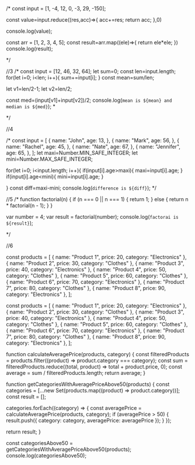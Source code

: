 /* const input = [1, -4, 12, 0, -3, 29, -150];

const value=input.reduce((res,acc)=>{
 acc+=res;
 return acc;
},0)

console.log(value);



const arr = [1, 2, 3, 4, 5];
const result=arr.map((ele)=>{
 return ele*ele;
})
console.log(result);

 */

//3
/* const input = [12, 46, 32, 64];
let sum=0;
const len=input.length;
for(let i=0; i<len; i++){
 sum+=input[i];
}
const mean=sum/len;

let v1=len/2-1;
let v2=len/2;

const med=(input[v1]+input[v2])/2;
console.log(`mean is ${mean} and median is ${med}`); *

 */

//4

/* const input = [
 {
   name: "John",
   age: 13,
 },
 {
   name: "Mark",
   age: 56,
 },
 {
   name: "Rachel",
   age: 45,
 },
 {
   name: "Nate",
   age: 67,
 },
 {
   name: "Jennifer",
   age: 65,
 },
];
let maxi=Number.MIN_SAFE_INTEGER;
let mini=Number.MAX_SAFE_INTEGER;

for(let i=0; i<input.length; i++){
if(input[i].age>maxi){
 maxi=input[i].age;
}
if(input[i].age<mini){
mini=input[i].age;
}

}
const diff=maxi-mini;
console.log(`difference is ${diff}`); */

//5
/* 
function factorial(n) {
  if (n === 0 || n === 1) {
    return 1;
  } else {
    return n * factorial(n - 1);
  }
}

var number = 4;
var result = factorial(number);
console.log(`factorai is ${result}`);


 */
 
 //6
 
 
 const products = [
  { name: "Product 1", price: 20, category: "Electronics" },
  { name: "Product 2", price: 30, category: "Clothes" },
  { name: "Product 3", price: 40, category: "Electronics" },
  { name: "Product 4", price: 50, category: "Clothes" },
  { name: "Product 5", price: 60, category: "Clothes" },
  { name: "Product 6", price: 70, category: "Electronics" },
  { name: "Product 7", price: 80, category: "Clothes" },
  { name: "Product 8", price: 90, category: "Electronics" },
];

const products = [
  { name: "Product 1", price: 20, category: "Electronics" },
  { name: "Product 2", price: 30, category: "Clothes" },
  { name: "Product 3", price: 40, category: "Electronics" },
  { name: "Product 4", price: 50, category: "Clothes" },
  { name: "Product 5", price: 60, category: "Clothes" },
  { name: "Product 6", price: 70, category: "Electronics" },
  { name: "Product 7", price: 80, category: "Clothes" },
  { name: "Product 8", price: 90, category: "Electronics" },
];

function calculateAveragePrice(products, category) {
  const filteredProducts = products.filter((product) => product.category === category);
  const sum = filteredProducts.reduce((total, product) => total + product.price, 0);
  const average = sum / filteredProducts.length;
  return average;
}

function getCategoriesWithAveragePriceAbove50(products) {
  const categories = [...new Set(products.map((product) => product.category))];
  const result = [];

  categories.forEach((category) => {
    const averagePrice = calculateAveragePrice(products, category);
    if (averagePrice > 50) {
      result.push({ category: category, averagePrice: averagePrice });
    }
  });

  return result;
}

const categoriesAbove50 = getCategoriesWithAveragePriceAbove50(products);
console.log(categoriesAbove50);
